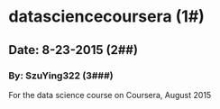 # datasciencecoursera (1#)
## Date: 8-23-2015 (2##)
### By: SzuYing322 (3###)
For the data science course on Coursera, August 2015
